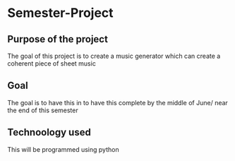 # Semester-Project

## Purpose of the project
The goal of this project is to create a music generator which can create a coherent piece of sheet music 

##  Goal
The goal is to have this in to have this complete by the middle of June/ near the end of this semester

## Technoology used
This will be programmed using python
